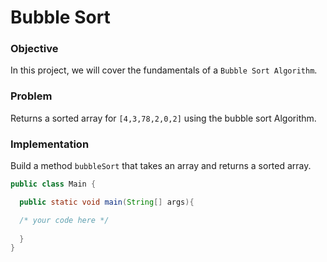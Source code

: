 # Bubble Sort

### Objective

In this project, we will cover the fundamentals of a `Bubble Sort Algorithm`.


### Problem

 Returns a sorted array for `[4,3,78,2,0,2]` using the bubble sort Algorithm.

### Implementation

Build a method `bubbleSort` that takes an array and returns a sorted array.

```java
public class Main {

  public static void main(String[] args){

  /* your code here */
	
  }
}
```
